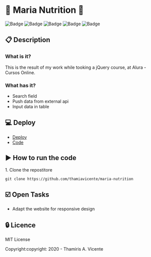 # :green_apple: Maria Nutrition :green_apple:

![Badge](https://img.shields.io/static/v1?label=Status&message=Conclued&color=brigthgreen&style=flat)
![Badge](https://img.shields.io/static/v1?label=Licence&message=MIT&color=blueviolet&style=flat)
![Badge](https://img.shields.io/static/v1?label=Language&message=HTML_5&color=red&style=flat)
![Badge](https://img.shields.io/static/v1?label=Language&message=CSS_3&color=orange&style=flat)
![Badge](https://img.shields.io/static/v1?label=Language&message=JavaScript&color=yellow&style=flat&)

## :clipboard: Description
### What is it?
<p>This is the result of my work while tooking a jQuery course, at Alura - Cursos Online.</p>

### What has it?
- Search field
- Push data from external api
- Input data in table

## :computer: Deploy
- [Deploy](https://thamiavicente.github.io/maria-nutrition/)
- [Code](https://github.com/thamiavicente/maria-nutrition)

## :arrow_forward: How to run the code
<p>1. Clone the repostitore</p>

```
git clone https://github.com/thamiavicente/maria-nutrition
```

## :ballot_box_with_check: Open Tasks

- Adapt the website for responsive design

## :lock: Licence
<p>MIT License</p>
<p>Copyright:copyright: 2020 - Thamiris A. Vicente</p>
